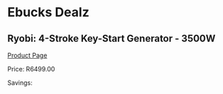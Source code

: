 
# Ebucks Dealz
## Ryobi: 4-Stroke Key-Start Generator - 3500W
[Product Page](https://www.ebucks.com/web/shop/productSelected.do?prodId=335446426&catId=870841698)

Price: R6499.00

Savings: 


	